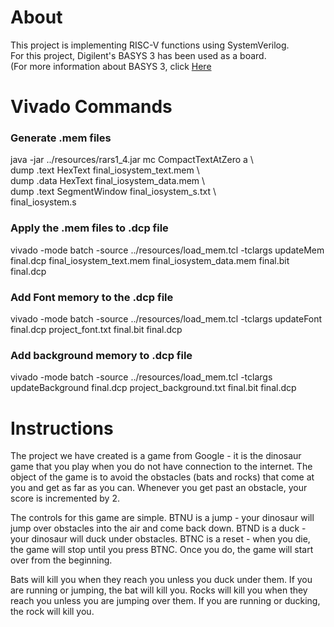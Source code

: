 <h1>About</h1>
This project is implementing RISC-V functions using SystemVerilog.<br>
For this project, Digilent's BASYS 3 has been used as a board. <br>
(For more information about BASYS 3, click <a href="https://digilent.com/shop/basys-3-artix-7-fpga-trainer-board-recommended-for-introductory-users/">Here</a><br>


<h1>Vivado Commands</h1>

<h3>Generate .mem files</h3>
java -jar ../resources/rars1_4.jar mc CompactTextAtZero a \ <br>
  dump .text HexText final_iosystem_text.mem \ <br>
  dump .data HexText final_iosystem_data.mem \ <br>
  dump .text SegmentWindow final_iosystem_s.txt \ <br>
  final_iosystem.s

<h3>Apply the .mem files to .dcp file</h3>
vivado -mode batch -source ../resources/load_mem.tcl -tclargs updateMem final.dcp final_iosystem_text.mem final_iosystem_data.mem final.bit final.dcp

<h3>Add Font memory to the .dcp file</h3>
vivado -mode batch -source ../resources/load_mem.tcl -tclargs updateFont final.dcp project_font.txt final.bit final.dcp

<h3>Add background memory to .dcp file</h3>
vivado -mode batch -source ../resources/load_mem.tcl -tclargs updateBackground final.dcp project_background.txt final.bit final.dcp

<h1>Instructions</h1>
The project we have created is a game from Google - it is the dinosaur
game that you play when you do not have connection to the internet. 
The object of the game is to avoid the obstacles (bats and rocks) that come
at you and get as far as you can. Whenever you get past an obstacle, your 
score is incremented by 2.

The controls for this game are simple. BTNU is a jump - your dinosaur will
jump over obstacles into the air and come back down. BTND is a duck - your 
dinosaur will duck under obstacles. BTNC is a reset - when you die, the game
will stop until you press BTNC. Once you do, the game will start over from
the beginning.

Bats will kill you when they reach you unless you duck under them. If you 
are running or jumping, the bat will kill you. Rocks will kill you when they 
reach you unless you are jumping over them. If you are running or ducking, 
the rock will kill you.
